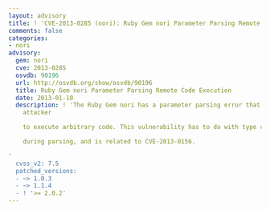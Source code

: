 ```yaml
---
layout: advisory
title: ! 'CVE-2013-0285 (nori): Ruby Gem nori Parameter Parsing Remote Code Execution'
comments: false
categories:
- nori
advisory:
  gem: nori
  cve: 2013-0285
  osvdb: 90196
  url: http://osvdb.org/show/osvdb/90196
  title: Ruby Gem nori Parameter Parsing Remote Code Execution
  date: 2013-01-10
  description: ! 'The Ruby Gem nori has a parameter parsing error that may allow an
    attacker

    to execute arbitrary code. This vulnerability has to do with type casting

    during parsing, and is related to CVE-2013-0156.

'
  cvss_v2: 7.5
  patched_versions:
  - ~> 1.0.3
  - ~> 1.1.4
  - ! '>= 2.0.2'
---
```


